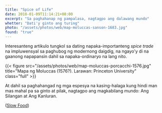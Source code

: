 ```yaml
---
title: "Spice of Life"
date: 2018-01-09T11:14:21+08:00
excerpt: "Sa paghahanap ng pampalasa, nagtagpo ang dalawang mundo"
whetter: "Dati'y ginto ang turing"
photo: "/assets/photos/web/map-moluccas-sanson-1683.jpg"
found: "true"
---
```


Interesanteng artikulo tungkol sa dating napaka-importanteng *spice trade* na impluwensyal sa paghubog ng modernong daigdig, na ngayo'y di na gaanong napapansin dahil sa napaka-ordinaryo na lang nito.

{{< figure src="/assets/photos/web/map-moluccas-porcacchi-1576.jpg" title="Mapa ng Moluccas (1576?). Larawan: Princeton University" class="full" >}}

At dahil sa paghahangad ng mga espesya na kasing-halaga kung hindi man mas mahal pa sa ginto at pilak, nagtagpo ang magkabilang mundo: Ang Silangan at Ang Kanluran.

(<a class="original-source" href="https://www.slowfood.com/the-spice-of-life/">Slow Food</a>)
